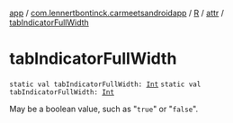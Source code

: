 [app](../../../index.md) / [com.lennertbontinck.carmeetsandroidapp](../../index.md) / [R](../index.md) / [attr](index.md) / [tabIndicatorFullWidth](./tab-indicator-full-width.md)

# tabIndicatorFullWidth

`static val tabIndicatorFullWidth: `[`Int`](https://kotlinlang.org/api/latest/jvm/stdlib/kotlin/-int/index.html)
`static val tabIndicatorFullWidth: `[`Int`](https://kotlinlang.org/api/latest/jvm/stdlib/kotlin/-int/index.html)

May be a boolean value, such as "`true`" or "`false`".

